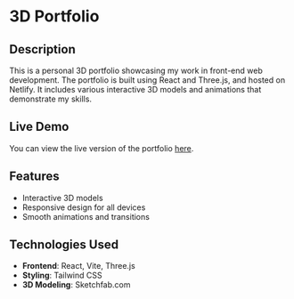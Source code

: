# 3D Portfolio

## Description
This is a personal 3D portfolio showcasing my work in front-end web development. The portfolio is built using React and Three.js, and hosted on Netlify. It includes various interactive 3D models and animations that demonstrate my skills.

## Live Demo
You can view the live version of the portfolio [here](https://justminh.com).

## Features
- Interactive 3D models
- Responsive design for all devices
- Smooth animations and transitions

## Technologies Used
- **Frontend**: React, Vite, Three.js
- **Styling**: Tailwind CSS
- **3D Modeling**: Sketchfab.com

